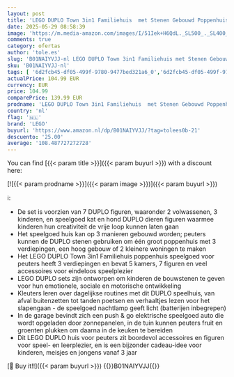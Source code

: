 ```yaml
---
layout: post
title: 'LEGO DUPLO Town 3in1 Familiehuis  met Stenen Gebouwd Poppenhuis voor Meisjes en Jongens met 5 Poppetjes  2 Speelgoed Dieren en een Lichtgevende Lamp  Speelhuis Cadeau voor Peuters van 3+ jaar 10994'
date: 2025-05-29 08:58:39
image: 'https://m.media-amazon.com/images/I/51Iek+H6QdL._SL500_._SL400_.jpg'
comments: true
category: ofertas
author: 'tole.es'
slug: 'B01NAIYVJJ-nl LEGO DUPLO Town 3in1 Familiehuis met Stenen Gebouwd...'
sku: 'B01NAIYVJJ-nl'
tags: [ '6d2fcb45-df05-499f-9780-9477bed321a6_0','6d2fcb45-df05-499f-9780-9477bed321a6_501','Arborist Merchandising Root','Bouw- & constructiespeelgoed','Educatief speelgoed','Montessori','Self Service','Special Features Stores','Speelgoed & spellen','Speelgoedbouwsets','lego','🇳🇱', ]
actualPrice: 104.99 EUR
currency: EUR
price: 104.99
comparePrice: 139.99 EUR
prodname: 'LEGO DUPLO Town 3in1 Familiehuis  met Stenen Gebouwd Poppenhuis voor Meisjes en Jongens met 5 Poppetjes  2 Speelgoed Dieren en een Lichtgevende Lamp  Speelhuis Cadeau voor Peuters van 3+ jaar 10994'
country: 'nl'
flag: '🇳🇱'
brand: 'LEGO'
buyurl: 'https://www.amazon.nl/dp/B01NAIYVJJ/?tag=tolees0b-21'
descuento: '25.00'
average: '108.487727272728'
---
```


You can find [{{< param title >}}]({{< param buyurl >}}) with a discount here:

[![{{< param prodname >}}]({{< param image >}})]({{< param buyurl >}})

ℹ️:

- De set is voorzien van 7 DUPLO figuren, waaronder 2 volwassenen, 3 kinderen, en speelgoed kat en hond DUPLO dieren figuren waarmee kinderen hun creativiteit de vrije loop kunnen laten gaan
- Het speelgoed huis kan op 3 manieren gebouwd worden; peuters kunnen de DUPLO stenen gebruiken om één groot poppenhuis met 3 verdiepingen, een hoog gebouw of 2 kleinere woningen te maken
- Het LEGO DUPLO Town 3in1 Familiehuis poppenhuis speelgoed voor peuters heeft 3 verdiepingen en bevat 5 kamers, 7 figuren en veel accessoires voor eindeloos speelplezier
- LEGO DUPLO sets zijn ontworpen om kinderen de bouwstenen te geven voor hun emotionele, sociale en motorische ontwikkeling
- Kleuters leren over dagelijkse routines met dit DUPLO speelhuis, van afval buitenzetten tot tanden poetsen en verhaaltjes lezen voor het slapengaan - de speelgoed nachtlamp geeft licht (batterijen inbegrepen)
- In de garage bevindt zich een push & go elektrische speelgoed auto die wordt opgeladen door zonnepanelen, in de tuin kunnen peuters fruit en groenten plukken om daarna in de keuken te bereiden
- Dit LEGO DUPLO huis voor peuters zit boordevol accessoires en figuren voor speel- en leerplezier, en is een bijzonder cadeau-idee voor kinderen, meisjes en jongens vanaf 3 jaar

[🛒 Buy it!!]({{< param buyurl >}})
{{<world>}}B01NAIYVJJ{{</world>}}

